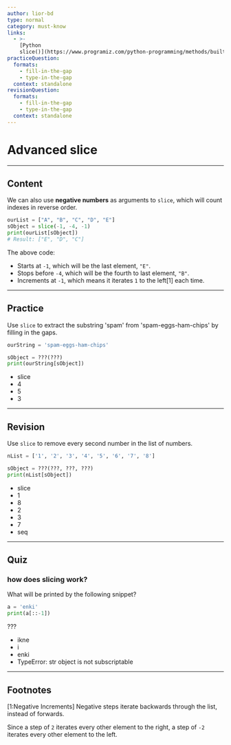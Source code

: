 ```yaml
---
author: lior-bd
type: normal
category: must-know
links:
  - >-
    [Python
    slice()](https://www.programiz.com/python-programming/methods/built-in/slice){website}
practiceQuestion:
  formats:
    - fill-in-the-gap
    - type-in-the-gap
  context: standalone
revisionQuestion:
  formats:
    - fill-in-the-gap
    - type-in-the-gap
  context: standalone
---
```


# Advanced slice

---

## Content


We can also use **negative numbers** as arguments to `slice`, which will count indexes in reverse order.

```python
ourList = ["A", "B", "C", "D", "E"]
sObject = slice(-1, -4, -1)
print(ourList[sObject])
# Result: ["E", "D", "C"]
```

The above code: 
- Starts at `-1`, which will be the last element, `"E"`.
- Stops before `-4`, which will be the fourth to last element, `"B"`.
- Increments at `-1`, which means it iterates `1` to the left[1] each time.

---

## Practice

Use `slice` to extract the substring 'spam' from 'spam-eggs-ham-chips' by filling in the gaps.

```python
ourString = 'spam-eggs-ham-chips'

sObject = ???(???)
print(ourString[sObject])
```

- slice
- 4
- 5
- 3


---

## Revision

Use `slice` to remove every second number in the list of numbers.

```python
nList = ['1', '2', '3', '4', '5', '6', '7', '8']

sObject = ???(???, ???, ???)
print(nList[sObject])
```

- slice
- 1
- 8
- 2
- 3
- 7
- seq


---

## Quiz

### how does slicing work?


What will be printed by the following snippet?

```python
a = 'enki'
print(a[::-1])
```

 ???

- ikne
- i
- enki
- TypeError: str object is not subscriptable


---

## Footnotes

[1:Negative Increments]
Negative steps iterate backwards through the list, instead of forwards.

Since a step of `2` iterates every other element to the right, a step of `-2` iterates every other element to the left.

 